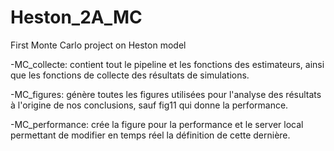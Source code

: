 # Heston_2A_MC
First Monte Carlo project on Heston model

-MC_collecte:
contient tout le pipeline et les fonctions des estimateurs, ainsi que les fonctions de collecte des résultats de simulations.

-MC_figures:
génère toutes les figures utilisées pour l'analyse des résultats à l'origine de nos conclusions, sauf fig11 qui donne la performance.

-MC_performance:
crée la figure pour la performance et le server local permettant de modifier en temps réel la définition de cette dernière.
